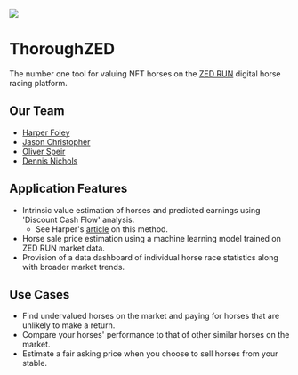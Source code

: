![](https://cdn.discordapp.com/attachments/1064590416575483936/1065768313617121341/10ItB7Xx2_Ctl_76P0qTxSt331y-2Z5avZYtoeVBzRdkxG9ikiw.png)

# ThoroughZED

The number one tool for valuing NFT horses on the [ZED RUN](https://zed.run/) digital horse racing platform.

## Our Team

- [Harper Foley](https://github.com/hfoley2013)
- [Jason Christopher](https://github.com/jason-christopher)
- [Oliver Speir](https://github.com/OliverSpeir)
- [Dennis Nichols](https://github.com/dennis-nichols)

## Application Features

- Intrinsic value estimation of horses and predicted earnings using 'Discount Cash Flow' analysis.
  - See Harper's [article](https://rainierracingco.medium.com/how-to-value-a-zed-run-horse-fa8f3384ee54) on this method.
- Horse sale price estimation using a machine learning model trained on ZED RUN market data.
- Provision of a data dashboard of individual horse race statistics along with broader market trends.

## Use Cases

- Find undervalued horses on the market and paying for horses that are unlikely to make a return.
- Compare your horses' performance to that of other similar horses on the market.
- Estimate a fair asking price when you choose to sell horses from your stable.
